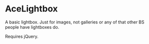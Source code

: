 AceLightbox
===========

A basic lightbox. Just for images, not galleries or any of that other BS people have lightboxes do.


Requires jQuery.
